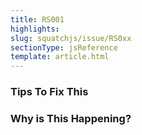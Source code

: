 ```yaml
---
title: RS001
highlights: 
slug: squatchjs/issue/RS0xx
sectionType: jsReference
template: article.html
---
```


### Tips To Fix This

### Why is This Happening?

